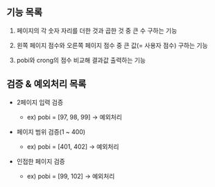기능 목록
---
1. 페이지의 각 숫자 자리를 더한 것과 곱한 것 중 큰 수 구하는 기능

2. 왼쪽 페이지 점수와 오른쪽 페이지 점수 중 큰 값(= 사용자 점수) 구하는 기능

3. pobi와 crong의 점수 비교해 결과값 출력하는 기능

검증 & 예외처리 목록
---
* 2페이지 입력 검증
  * ex) pobi = [97, 98, 99] -> 예외처리


* 페이지 범위 검증(1 ~ 400)
  * ex) pobi = [401, 402] -> 예외처리


* 인접한 페이지 검증
  * ex) pobi = [99, 102] -> 예외처리
